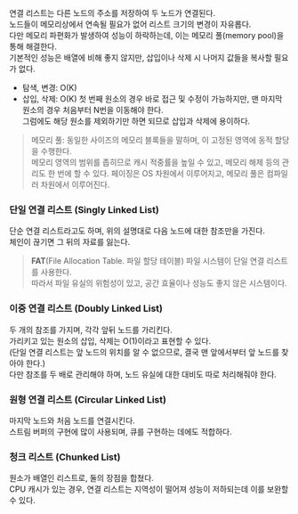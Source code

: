 연결 리스트는 다른 노드의 주소를 저장하여 두 노드가 연결된다.  
노드들이 메모리상에서 연속될 필요가 없어 리스트 크기의 변경이 자유롭다.  
다만 메모리 파편화가 발생하여 성능이 하락하는데, 이는 메모리 풀(memory pool)을 통해 해결한다.  
기본적인 성능은 배열에 비해 좋지 않지만, 삽입이나 삭제 시 나머지 값들을 복사할 필요가 없다.
- 탐색, 변경: O(K)
- 삽입, 삭제: O(K)
첫 번째 원소의 경우 바로 접근 및 수정이 가능하지만, 맨 마지막 원소의 경우 처음부터 N번을 이동해야 한다.  
그럼에도 해당 원소를 제외하기만 하면 되므로 삽입과 삭제에 용이하다.  
> 메모리 풀: 동일한 사이즈의 메모리 블록들을 말하며, 이 고정된 영역에 동적 할당을 수행한다.  
> 메모리 영역의 범위를 좁히므로 캐시 적중률을 높일 수 있고, 메모리 해제 등의 관리도 한 번에 할 수 있다.
> 페이징은 OS 차원에서 이루어지고, 메모리 풀은 컴파일러 차원에서 이루어진다.
### 단일 연결 리스트 (Singly Linked List)
단순 연결 리스트라고도 하며, 위의 설명대로 다음 노드에 대한 참조만을 가진다.  
체인이 끊기면 그 뒤의 자료를 잃는다.
> **FAT**(File Allocation Table. 파일 할당 테이블) 파일 시스템이 단일 연결 리스트를 사용한다.  
> 따라서 파일 유실의 위험성이 있고, 공간 효율이나 성능도 좋지 않은 시스템이다.
### 이중 연결 리스트 (Doubly Linked List)
두 개의 참조를 가지며, 각각 앞뒤 노드를 가리킨다.  
가리키고 있는 원소의 삽입, 삭제는 O(1)이라고 표현할 수 있다.  
(단일 연결 리스트는 앞 노드의 위치를 알 수 없으므로, 결국 맨 앞에서부터 앞 노드를 찾아야 한다.)  
다만 참조를 두 배로 관리해야 하며, 노드 유실에 대한 대비도 따로 처리해줘야 한다.
### 원형 연결 리스트 (Circular Linked List)
마지막 노드와 처음 노드를 연결시킨다.  
스트림 버퍼의 구현에 많이 사용되며, 큐를 구현하는 데에도 적합하다.
### 청크 리스트 (Chunked List)
원소가 배열인 리스트로, 둘의 장점을 합쳤다.  
CPU 캐시가 있는 경우, 연결 리스트는 지역성이 떨어져 성능이 저하되는데 이를 보완할 수 있다.
